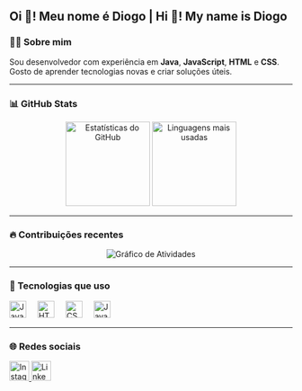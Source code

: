 <h2 align="left">Oi 👋! Meu nome é Diogo | Hi 👋! My name is Diogo</h2>

### 👨‍💻 Sobre mim

Sou desenvolvedor com experiência em **Java**, **JavaScript**, **HTML** e **CSS**. Gosto de aprender tecnologias novas e criar soluções úteis.

---

### 📊 GitHub Stats

<div align="center">
  <img src="https://github-readme-stats.vercel.app/api?username=diogo4365&show_icons=true&count_private=true&include_all_commits=true&theme=dracula&locale=pt-br&hide_border=false" height="150" alt="Estatísticas do GitHub" />
  <img src="https://github-readme-stats.vercel.app/api/top-langs/?username=diogo4365&layout=compact&langs_count=6&theme=dracula&hide_border=false" height="150" alt="Linguagens mais usadas" />
</div>

---

### 🔥 Contribuições recentes

<div align="center">
  <img src="https://github-readme-activity-graph.vercel.app/graph?username=diogo4365&bg_color=1a1b27&color=9ecaed&line=9ecaed&point=ffffff&area=true&hide_border=true" alt="Gráfico de Atividades" />
</div>

---

### 🧰 Tecnologias que uso

<div align="left">
  <img src="https://cdn.jsdelivr.net/gh/devicons/devicon/icons/javascript/javascript-original.svg" height="30" alt="JavaScript logo" />
  <img width="12" />
  <img src="https://cdn.jsdelivr.net/gh/devicons/devicon/icons/html5/html5-original.svg" height="30" alt="HTML5 logo" />
  <img width="12" />
  <img src="https://cdn.jsdelivr.net/gh/devicons/devicon/icons/css3/css3-original.svg" height="30" alt="CSS3 logo" />
  <img width="12" />
  <img src="https://cdn.jsdelivr.net/gh/devicons/devicon/icons/java/java-original.svg" height="30" alt="Java logo" />
</div>

---

### 🌐 Redes sociais

<div align="left">
  <a href="https://www.instagram.com/seuusuario" target="_blank">
    <img src="https://img.shields.io/static/v1?message=Instagram&logo=instagram&label=&color=E4405F&logoColor=white&labelColor=&style=for-the-badge" height="35" alt="Instagram logo" />
  </a>
  <a href="https://www.linkedin.com/in/seuusuario" target="_blank">
    <img src="https://img.shields.io/static/v1?message=LinkedIn&logo=linkedin&label=&color=0077B5&logoColor=white&labelColor=&style=for-the-badge" height="35" alt="LinkedIn logo" />
  </a>
</div>
